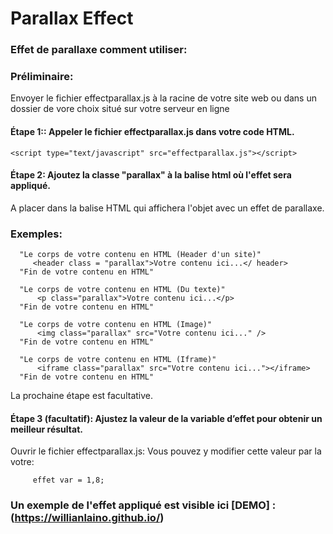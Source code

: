 # Parallax Effect 
### Effet de parallaxe comment utiliser:
### Préliminaire:
Envoyer le fichier effectparallax.js à la racine de votre site web ou dans un dossier de vore choix situé sur votre serveur en ligne
#### Étape 1:: Appeler le fichier effectparallax.js dans votre code HTML.
```hmtl
<script type="text/javascript" src="effectparallax.js"></script>
```
#### Étape 2: Ajoutez la classe "parallax" à la balise html où l'effet sera appliqué.
A placer dans la balise HTML qui affichera l'objet avec un effet de parallaxe.
### Exemples:
```
  "Le corps de votre contenu en HTML (Header d'un site)"
     <header class = "parallax">Votre contenu ici...</ header>
  "Fin de votre contenu en HTML"
```
```
  "Le corps de votre contenu en HTML (Du texte)"
      <p class="parallax">Votre contenu ici...</p>
  "Fin de votre contenu en HTML"
```
```
  "Le corps de votre contenu en HTML (Image)"
      <img class="parallax" src="Votre contenu ici..." />
  "Fin de votre contenu en HTML"
```
```
  "Le corps de votre contenu en HTML (Iframe)"
      <iframe class="parallax" src="Votre contenu ici..."></iframe>
  "Fin de votre contenu en HTML"
```
La prochaine étape est facultative.
#### Étape 3 (facultatif): Ajustez la valeur de la variable d’effet pour obtenir un meilleur résultat.
Ouvrir le fichier effectparallax.js:
Vous pouvez y modifier cette valeur par la votre:
```
     effet var = 1,8;
```
### Un exemple de l'effet appliqué est visible ici [DEMO] : (https://willianlaino.github.io/)
